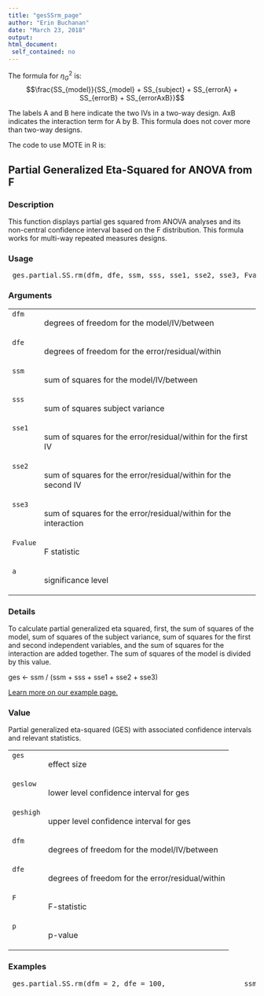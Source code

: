 ```yaml
---
title: "gesSSrm_page"
author: "Erin Buchanan"
date: "March 23, 2018"
output: 
html_document:
 self_contained: no
---
```



The formula for $\eta_G^2$ is: $$\frac{SS_{model}}{SS_{model} + SS_{subject} + SS_{errorA} + SS_{errorB} + SS_{errorAxB}}$$

The labels A and B here indicate the two IVs in a two-way design. AxB indicates the interaction term for A by B. This formula does not cover more than two-way designs.

The code to use MOTE in R is: 
 

 
<h2>Partial Generalized Eta-Squared for ANOVA from F</h2>  <h3>Description</h3>  <p>This function displays partial ges squared from ANOVA analyses and its non-central confidence interval based on the F distribution. This formula works for multi-way repeated measures designs. </p>   <h3>Usage</h3>  <pre> ges.partial.SS.rm(dfm, dfe, ssm, sss, sse1, sse2, sse3, Fvalue, a = 0.05) </pre>   <h3>Arguments</h3>  <table summary="R argblock"> <tr valign="top"><td><code>dfm</code></td> <td> <p>degrees of freedom for the model/IV/between</p> </td></tr> <tr valign="top"><td><code>dfe</code></td> <td> <p>degrees of freedom for the error/residual/within</p> </td></tr> <tr valign="top"><td><code>ssm</code></td> <td> <p>sum of squares for the model/IV/between</p> </td></tr> <tr valign="top"><td><code>sss</code></td> <td> <p>sum of squares subject variance</p> </td></tr> <tr valign="top"><td><code>sse1</code></td> <td> <p>sum of squares for the error/residual/within for the first IV</p> </td></tr> <tr valign="top"><td><code>sse2</code></td> <td> <p>sum of squares for the error/residual/within for the second IV</p> </td></tr> <tr valign="top"><td><code>sse3</code></td> <td> <p>sum of squares for the error/residual/within for the interaction</p> </td></tr> <tr valign="top"><td><code>Fvalue</code></td> <td> <p>F statistic</p> </td></tr> <tr valign="top"><td><code>a</code></td> <td> <p>significance level</p> </td></tr> </table>   <h3>Details</h3>  <p>To calculate partial generalized eta squared, first, the sum of squares of the model, sum of squares of the subject variance, sum of squares for the first and second independent variables, and the sum of squares for the interaction are added together. The sum of squares of the model is divided by this value. </p> <p>ges &lt;- ssm / (ssm + sss + sse1 + sse2 + sse3) </p> <p><a href="https://www.aggieerin.com/shiny-server/tests/gesrmss.html">Learn more on our example page.</a> </p>   <h3>Value</h3>  <p>Partial generalized eta-squared (GES) with associated confidence intervals and relevant statistics. </p> <table summary="R valueblock"> <tr valign="top"><td><code>ges</code></td> <td> <p>effect size</p> </td></tr> <tr valign="top"><td><code>geslow</code></td> <td> <p>lower level confidence interval for ges</p> </td></tr> <tr valign="top"><td><code>geshigh</code></td> <td> <p>upper level confidence interval for ges</p> </td></tr> <tr valign="top"><td><code>dfm</code></td> <td> <p>degrees of freedom for the model/IV/between</p> </td></tr> <tr valign="top"><td><code>dfe</code></td> <td> <p>degrees of freedom for the error/residual/within</p> </td></tr> <tr valign="top"><td><code>F</code></td> <td> <p>F-statistic</p> </td></tr> <tr valign="top"><td><code>p</code></td> <td> <p>p-value</p> </td></tr> </table>   <h3>Examples</h3>  <pre> ges.partial.SS.rm(dfm = 2, dfe = 100,                   ssm = 435, sss = 659,                   sse1 = 435, sse2 = 446, sse3 = 546,                   Fvalue = 5.46, a = .05) </pre>   </body></html> 
